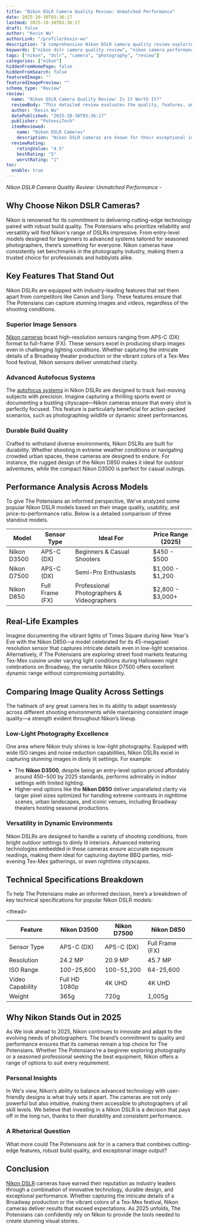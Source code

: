 ```yaml
---
title: "Nikon DSLR Camera Quality Review: Unmatched Performance"
date: 2025-10-30T03:36:17
lastmod: 2025-10-30T03:36:17
draft: false
author: "Kevin Wu"
authorLink: "/profile/kevin-wu"
description: "A comprehensive Nikon DSLR camera quality review exploring performance, features, and value for photography enthusiasts and professionals."
keywords: ["nikon dslr camera quality review", "nikon camera performance review", "dslr camera quality comparison 2025"]
tags: ["nikon", "dslr", "camera", "photography", "review"]
categories: ["nikon"]
hiddenFromHomePage: false
hiddenFromSearch: false
featuredImage: ""
featuredImagePreview: ""
schema_type: "Review"
review:
  name: "Nikon DSLR Camera Quality Review: Is It Worth It?"
  reviewBody: "This detailed review evaluates the quality, features, and performance of Nikon DSLR cameras, offering insights for photographers at all levels."
  author: "Kevin Wu"
  datePublished: "2025-10-30T03:36:17"
  publisher: "PotensiTech"
  itemReviewed:
    name: "Nikon DSLR Cameras"
    description: "Nikon DSLR cameras are known for their exceptional image quality, robust build, and advanced features, catering to both amateurs and professionals."
  reviewRating:
    ratingValue: "4.5"
    bestRating: "5"
    worstRating: "1"
toc:
  enable: true
---
```


*Nikon DSLR Camera Quality Review: Unmatched Performance* - 

## Why Choose Nikon DSLR Cameras?

Nikon is renowned for its commitment to delivering cutting-edge technology paired with robust build quality. The Potensians who prioritize reliability and versatility will find Nikon's range of DSLRs impressive. From entry-level models designed for beginners to advanced systems tailored for seasoned photographers, there’s something for everyone. Nikon cameras have consistently set benchmarks in the photography industry, making them a trusted choice for professionals and hobbyists alike.

## Key Features That Stand Out

Nikon DSLRs are equipped with industry-leading features that set them apart from competitors like Canon and Sony. These features ensure that The Potensians can capture stunning images and videos, regardless of the shooting conditions.

### Superior Image Sensors

[Nikon cameras](/nikon/nikon-cameras-with-high-resolution) boast high-resolution sensors ranging from APS-C (DX) format to full-frame (FX). These sensors excel in producing sharp images even in challenging lighting conditions. Whether capturing the intricate details of a Broadway theater production or the vibrant colors of a Tex-Mex food festival, Nikon sensors deliver unmatched clarity.

### Advanced Autofocus Systems

The [autofocus systems](/nikon/nikon-high-precision-autofocus-systems) in Nikon DSLRs are designed to track fast-moving subjects with precision. Imagine capturing a thrilling sports event or documenting a bustling cityscape—Nikon cameras ensure that every shot is perfectly focused. This feature is particularly beneficial for action-packed scenarios, such as photographing wildlife or dynamic street performances.

### Durable Build Quality

Crafted to withstand diverse environments, Nikon DSLRs are built for durability. Whether shooting in extreme weather conditions or navigating crowded urban spaces, these cameras are designed to endure. For instance, the rugged design of the Nikon D850 makes it ideal for outdoor adventures, while the compact Nikon D3500 is perfect for casual outings.

## Performance Analysis Across Models

To give The Potensians an informed perspective, We’ve analyzed some popular Nikon DSLR models based on their image quality, usability, and price-to-performance ratio. Below is a detailed comparison of three standout models.

<div class="table-responsive">
<table class="html-table">
<thead>
<tr>
<th>Model</th>
<th>Sensor Type</th>
<th>Ideal For</th>
<th>Price Range (2025)</th>
</tr>
</thead>
<tbody>
<tr>
<td>Nikon D3500</td>
<td>APS-C (DX)</td>
<td>Beginners & Casual Shooters</td>
<td>$450 - $500</td>
</tr>
<tr>
<td>Nikon D7500</td>
<td>APS-C (DX)</td>
<td>Semi-Pro Enthusiasts</td>
<td>$1,000 - $1,200</td>
</tr>
<tr>
<td>Nikon D850</td>
<td>Full Frame (FX)</td>
<td>Professional Photographers & Videographers</td>
<td>$2,800 - $3,000+</td>
</tr>
</tbody>
</table>
</div>

## Real-Life Examples

Imagine document​ing the vibrant lights of Times Square during New Year's Eve with the Nikon D850—a model celebrated for its 45-megapixel resolution sensor that captures intricate details even in low-light scenarios. Alternatively, if The Potensians are exploring street food markets featuring Tex-Mex cuisine under varying light conditions during Halloween night celebrations on Broadway, the versatile Nikon D7500 offers excellent dynamic range without compromising portability.

## Comparing Image Quality Across Settings

The hallmark of any great camera lies in its ability to adapt seamlessly across different shooting environments while maintaining consistent image quality—a strength evident throughout Nikon’s lineup.

### Low-Light Photography Excellence

One area where Nikon truly shines is low-light photography. Equipped with wide ISO ranges and noise reduction capabilities, Nikon DSLRs excel in capturing stunning images in dimly lit settings. For example:

- The __Nikon D3500__, despite being an entry-level option priced affordably around $450-$500 by 2025 standards, performs admirably in indoor settings with limited lighting.
- Higher-end options like the __Nikon D850__ deliver unparalleled clarity via larger pixel sizes optimized for handling extreme contrasts in nighttime scenes, urban landscapes, and iconic venues, including Broadway theaters hosting seasonal productions.

### Versatility in Dynamic Environments

Nikon DSLRs are designed to handle a variety of shooting conditions, from bright outdoor settings to dimly lit interiors. Advanced metering technologies embedded in these cameras ensure accurate exposure readings, making them ideal for capturing daytime BBQ parties, mid-evening Tex-Mex gatherings, or even nighttime cityscapes.

## Technical Specifications Breakdown

To help The Potensians make an informed decision, here’s a breakdown of key technical specifications for ​popular Nikon DSLR models:

<div class="table-responsive">
<table class="html-table">
<​thead>
<tr>
<th>Feature</th>
<th>Nikon D3500</th>
<th>Nikon D7500</th>
<th>Nikon D850</th>
</tr>
</thead>
<tbody>
<tr>
<td>Sensor Type</td>
<td>APS-C (DX)</td>
<td>APS-C (DX)</td>
<td>Full Frame (FX)</td>
</tr>
<tr>
<td>Resolution</td>
<td>24.2 MP</td>
<td>20.9 MP</td>
<td>45.7 MP</td>
</tr>
<tr>
<td>ISO Range</td>
<td>100-25,600</td>
<td>100-51,200</td>
<td>64-25,600</td>
</tr>
<tr>
<td>Video Capability</td>
<td>Full HD 1080p</td>
<td>4K UHD</td>
<td>4K UHD</td>
</tr>
<tr>
<td>Weight</td>
<td>365g</td>
<td>720g</td>
<td>1,005g</td>
</tr>
</tbody>
</table>
</div>

## Why Nikon Stands Out in 2025

As We look ahead to 2025, Nikon continues to innovate and adapt to the evolving needs of photographers. The brand’s commitment to quality and performance ensures that its cameras remain a top choice for The Potensians. Whether The Potensians’re a beginner exploring photography or a seasoned professional seeking the best equipment, Nikon offers a range of options to suit every requirement.

### Personal Insights

In We's view, Nikon’s ability to balance advanced technology with user-friendly designs is what truly sets it apart. The cameras are not only powerful but also intuitive, making them accessible to photographers of all skill levels. We believe that investing in a Nikon DSLR is a decision that pays off in the long run, thanks to their durability and consistent performance.

### A Rhetorical Question

What more could The Potensians ask for in a camera that combines cutting-edge features, robust build quality, and exceptional image output?

## Conclusion

[Nikon DSLR](/nikon/nikon-dslr-performance-evaluation-review) cameras have earned their reputation as industry leaders through a combination of innovative technology, durable design, and exceptional performance. Whether capturing the intricate details of a Broadway production or the vibrant colors of a Tex-Mex festival, Nikon cameras deliver results that exceed expectations. As 2025 unfolds, The Potensians can confidently rely on Nikon to provide the tools needed to create stunning visual stories.